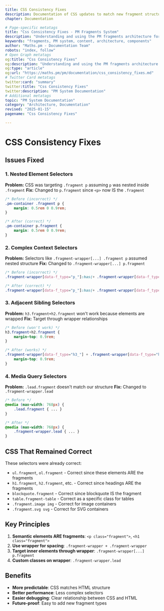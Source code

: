 ```yaml
---
title: CSS Consistency Fixes
description: Documentation of CSS updates to match new fragment structure
chapter: Documentation

# Page-specific metatags
title: "Css Consistency Fixes - PM Fragments System"
description: "Understanding and using the PM fragments architecture for content creation"
keywords: "fragments, PM system, content, architecture, components"
author: "Maths.pm - Documentation Team"
robots: "index, follow"
# Open Graph metatags
og:title: "Css Consistency Fixes"
og:description: "Understanding and using the PM fragments architecture for content creation"
og:type: "article"
og:url: "https://maths.pm/pm/documentation/css_consistency_fixes.md"
# Twitter Card metatags
twitter:card: "summary"
twitter:title: "Css Consistency Fixes"
twitter:description: "PM System Documentation"
# Additional metatags
topic: "PM System Documentation"
category: "Architecture, Documentation"
revised: "2025-01-15"
pagename: "Css Consistency Fixes"

---
```


# CSS Consistency Fixes

## Issues Fixed

### 1. Nested Element Selectors

**Problem:** CSS was targeting `.fragment p` assuming `p` was nested inside `.fragment`
**Fix:** Changed to `p.fragment` since `<p>` now IS the `.fragment`

```css
/* Before (incorrect) */
.pm-container .fragment p {
    margin: 0.5rem 0 0.9rem;
}

/* After (correct) */
.pm-container p.fragment {
    margin: 0.5rem 0 0.9rem;
}
```

### 2. Complex Context Selectors

**Problem:** Selectors like `.fragment-wrapper[...] .fragment p` assumed nested structure
**Fix:** Changed to `.fragment-wrapper[...] p.fragment`

```css
/* Before (incorrect) */
.fragment-wrapper[data-f_type="p_"]:has(+ .fragment-wrapper[data-f_type="svg_"]) .fragment p

/* After (correct) */
.fragment-wrapper[data-f_type="p_"]:has(+ .fragment-wrapper[data-f_type="svg_"]) p.fragment
```

### 3. Adjacent Sibling Selectors

**Problem:** `h3.fragment+h2.fragment` won't work because elements are wrapped
**Fix:** Target through wrapper relationships

```css
/* Before (won't work) */
h3.fragment+h2.fragment {
    margin-top: 0.9rem;
}

/* After (works) */
.fragment-wrapper[data-f_type="h3_"] + .fragment-wrapper[data-f_type="h2_"] h2.fragment {
    margin-top: 0.9rem;
}
```

### 4. Media Query Selectors

**Problem:** `.lead.fragment` doesn't match our structure
**Fix:** Changed to `.fragment-wrapper.lead`

```css
/* Before */
@media (max-width: 768px) {
    .lead.fragment { ... }
}

/* After */
@media (max-width: 768px) {
    .fragment-wrapper.lead { ... }
}
```

## CSS That Remained Correct

These selectors were already correct:
- `ul.fragment`, `ol.fragment` - Correct since these elements ARE the fragments
- `h1.fragment`, `h2.fragment`, etc. - Correct since headings ARE the fragments
- `blockquote.fragment` - Correct since blockquote IS the fragment
- `table.fragment-table` - Correct as a specific class for tables
- `.fragment.image img` - Correct for image containers
- `.fragment.svg svg` - Correct for SVG containers

## Key Principles

1. **Semantic elements ARE fragments**: `<p class="fragment">`, `<h1 class="fragment">`
2. **Use wrapper for spacing**: `.fragment-wrapper + .fragment-wrapper`
3. **Target inner elements through wrapper**: `.fragment-wrapper[...] p.fragment`
4. **Custom classes on wrapper**: `.fragment-wrapper.lead`

## Benefits

- **More predictable**: CSS matches HTML structure
- **Better performance**: Less complex selectors
- **Easier debugging**: Clear relationship between CSS and HTML
- **Future-proof**: Easy to add new fragment types
